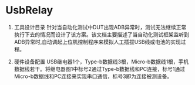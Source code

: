 # UsbRelay

1. 工具设计目录
   针对当自动化测试中DUT出现ADB异常时，测试无法继续正常执行下去的情况而设计了该方案。该文档主要描述了当自动化测试框架监听到ADB异常时,自动调起上位机控制程序来模拟人工插拔USB线或电池的实现过程。
   
2. 硬件设备配置
   USB继电器1个，Type-b数据线3根，Micro-b数据线1根，手机数据线若干。将继电器图1中标号2通过Type-b数据线和PC连接，标号1通过Micro-b数据线和PC连接来实现串口通信，标号3即为连接被测设备。

